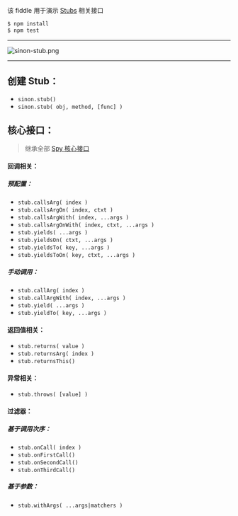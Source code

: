 该 fiddle 用于演示 [Stubs](http://sinonjs.org/docs/#stubs) 相关接口

```sh
$ npm install
$ npm test
```

---

![sinon-stub.png](https://raw.githubusercontent.com/pwnn/img/master/sinon-stub.png)

---

## 创建 Stub：

- `sinon.stub()`
- `sinon.stub( obj, method, [func] )`

## 核心接口：

> 继承全部 [Spy 核心接口](https://github.com/pwnn/fiddle/tree/master/testing/sinon/spies#spy-相关属性接口)

#### 回调相关：

##### 预配置：

- `stub.callsArg( index )`
- `stub.callsArgOn( index, ctxt )`
- `stub.callsArgWith( index, ...args )`
- `stub.callsArgOnWith( index, ctxt, ...args )`
- `stub.yields( ...args )`
- `stub.yieldsOn( ctxt, ...args )`
- `stub.yieldsTo( key, ...args )`
- `stub.yieldsToOn( key, ctxt, ...args )`

##### 手动调用：

- `stub.callArg( index )`
- `stub.callArgWith( index, ...args )`
- `stub.yield( ...args )`
- `stub.yieldTo( key, ...args )`

#### 返回值相关：

- `stub.returns( value )`
- `stub.returnsArg( index )`
- `stub.returnsThis()`

#### 异常相关：

- `stub.throws( [value] )`

#### 过滤器：

##### 基于调用次序：

- `stub.onCall( index )`
- `stub.onFirstCall()`
- `stub.onSecondCall()`
- `stub.onThirdCall()`

##### 基于参数：

- `stub.withArgs( ...args|matchers )`
